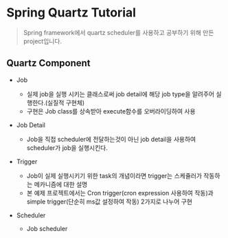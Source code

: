 Spring Quartz Tutorial
=====
> Spring framework에서 quartz scheduler를 사용하고 공부하기 위해 만든 project입니다.

## Quartz Component

- Job
    - 실제 job을 실행 시키는 클래스로써 job detail에 해당 job type을 알려주어 실행한다.(실질적 구현체)
    - 구현은 Job class를 상속받아 execute함수를 오버라이딩하여 사용    
    
- Job Detail
    - Job을 직접 scheduler에 전달하는것이 아닌 job detail을 사용하여 scheduler가 job을 실행시킨다.    
    
- Trigger
    - Job이 실제 실행시키기 위한 task의 개념이라면 trigger는 스케쥴러가 작동하는 메카니즘에 대한 설명
    - 본 예제 프로젝트에서는 Cron trigger(cron expression 사용하여 작동)과 simple trigger(단순히 ms값 설정하여 작동) 2가지로 나누어 구현    
    
- Scheduler
    - Job scheduler 
    